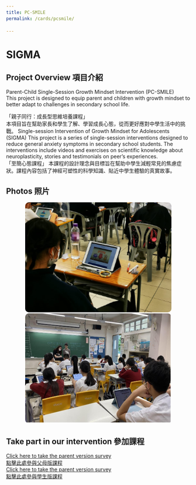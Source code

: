 ```yaml
---
title: PC-SMILE
permalink: /cards/pcsmile/

---
```


# SIGMA


## Project Overview 項目介紹
Parent-Child Single-Session Growth Mindset Intervention (PC-SMILE) <br/>
This project is designed to equip parent and children with growth mindset to better adapt to challenges in secondary school life.

「親子同行：成長型思維培養課程」<br/>
本項目旨在幫助家長和學生了解、學習成長心態，從而更好應對中學生活中的挑戰。
Single-session Intervention of Growth Mindset for Adolescents (SIGMA)
This project is a series of single-session interventions designed to reduce general anxiety symptoms in secondary school students. The interventions include videos and exercises on scientific knowledge about neuroplasticity, stories and testimonials on peer’s experiences.   
「至簡心態課程」
本課程的設計理念與目標旨在幫助中學生減輕常見的焦慮症狀。課程內容包括了神經可塑性的科學知識、貼近中學生體驗的真實故事。

## Photos 照片
<center> 

<img src="/images/sigma1.png" alt="SIGMA Image" width="400" height="300" style="border-radius: 10px;">
<img src="/images/pc2.jpg" alt="PC-SMILE Image" width="400" height="300" style="border-radius: 10px;">

</center>

## Take part in our intervention 參加課程
[Click here to take the parent version survey  
點擊此處參與父母版課程](https://hkpuhealthandsocial.au1.qualtrics.com/jfe/form/SV_6flZShlGWSyv0mG) <br/>
[Click here to take the parent version survey  
點擊此處參與學生版課程](https://hkpuhealthandsocial.au1.qualtrics.com/jfe/form/SV_6KDmWgWi7SoP7dY)